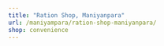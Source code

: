 ```yaml
---
title: "Ration Shop, Maniyanpara"
url: /maniyampara/ration-shop-maniyanpara/
shop: convenience
---
```


